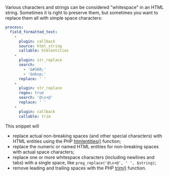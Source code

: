 Various characters and strings can be considered "whitespace" in an HTML string. Sometimes it is right to preserve them, but sometimes you want to replace them all with simple space characters:

```yaml
process:
  field_formatted_text:
    -
      plugin: callback
      source: html_string
      callable: htmlentities
    -
      plugin: str_replace
      search:
        - '&#160;'
        - '&nbsp;'
      replace: ' '
    -
      plugin: str_replace
      regex: true
      search: '@\s+@'
      replace: ' '
    -
      plugin: callback
      callable: trim

```

This snippet will

* replace actual non-breaking spaces (and other special characters) with HTML entities using the PHP [htmlentities()](https://www.php.net/htmlentities) function;
* replace the numeric or named HTML entities for non-breaking spaces with actual space characters;
* replace one or more whitespace characters (including newlines and tabs) with a single space, like `preg_replace('@\s+@', ' ', $string)`;
* remove leading and trailing spaces with the PHP [trim()](https://www.php.net/trim) function.
